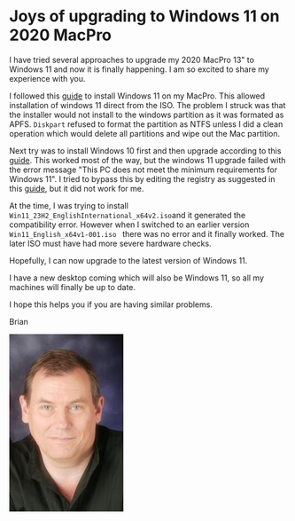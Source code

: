 # Joys of upgrading to Windows 11 on 2020 MacPro

I have tried several approaches to upgrade my 2020 MacPro 13" to Windows 11 and now it is finally happening. I am so excited to share my experience with you.

I followed this [guide](https://www.youtube.com/watch?v=zzoNO5YSCIA) to install Windows 11 on my MacPro. This allowed installation of windows 11 direct from the ISO.  The problem I struck was that the installer would not install to the windows partition as it was formated as APFS. `Diskpart` refused to format the partition as NTFS unless I did a clean operation which would delete all partitions and wipe out the Mac partition.

Next try was to install Windows 10 first and then upgrade according to this [guide](https://www.youtube.com/watch?v=Lj0iwLyVpzI). This worked most of the way, but the windows 11 upgrade failed with the error message "This PC does not meet the minimum requirements for Windows 11".  I tried to bypass this by editing the registry as suggested in this [guide](https://www.youtube.com/watch?v=3JZ2v9Q2J1A), but it did not work for me.

At the time, I was trying to install `Win11_23H2_EnglishInternational_x64v2.iso`and it generated the compatibility error. However when I switched to an earlier version `Win11_English_x64v1-001.iso ` there was no error and it finally worked. The later ISO must have had more severe hardware checks.

Hopefully, I can now upgrade to the latest version of Windows 11.

I have a new desktop coming which will also be Windows 11, so all my machines will finally be up to date. 

I hope this helps you if you are having similar problems.


Brian

![Lovell Portrait](/images/Lovell_portrait_small.jpg "Brian Lovell")

<!-- Put Javascript here! -->

<script src="/assets/scripts/copyCode.js" async> </script>